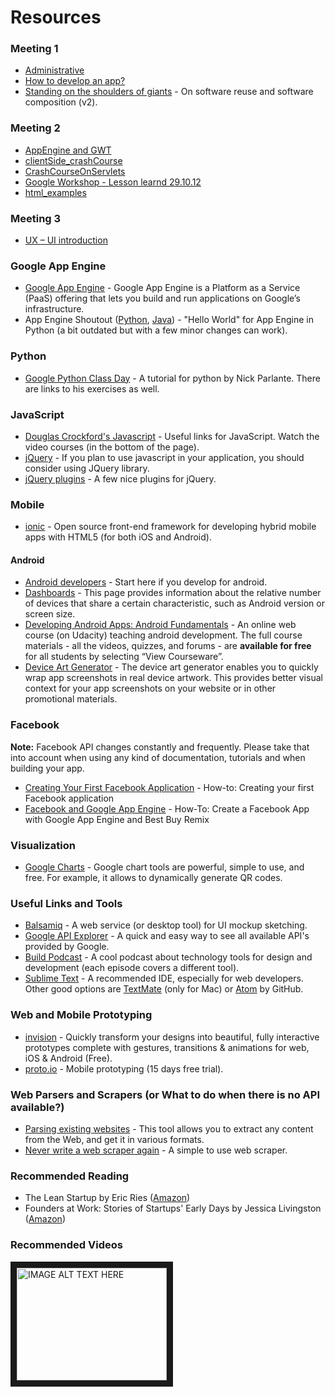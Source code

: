 # Resources

### Meeting 1

- [Administrative](http://docs.google.com/present/view?id=dd7fg6t5_8fg26w2hf)
- [How to develop an app?](http://docs.google.com/present/edit?id=0ATnSRy32pYeGZGNqM3RraG1fMjE1ZjduZjUzZmQ&hl=en_GB)
- [Standing on the shoulders of giants](http://prezi.com/6zyl4nqy2hln/standing-on-the-shoulders-of-giants-v2/) - On software reuse and software composition (v2).

### Meeting 2

- [AppEngine and GWT](http://docs.google.com/present/view?id=dd7fg6t5_8fg26w2hf)
- [clientSide_crashCourse](https://sites.google.com/site/startup14a/resources/clientSide_crashCourse.pdf?attredirects=0&d=1)
- [CrashCourseOnServlets](https://sites.google.com/site/startup14a/resources/CrashCourseOnServlets.pdf?attredirects=0&d=1)
- [Google Workshop - Lesson learnd 29.10.12 ](https://sites.google.com/site/startup14a/resources/Google%20Workshop%20-%20Lesson%20learnd%2029.10.12%20%281%29.pptx?attredirects=0&d=1)
- [html_examples](https://sites.google.com/site/startup14a/resources/html_examples.zip?attredirects=0&d=1)

### Meeting 3

- [UX – UI introduction](https://sites.google.com/site/startup14a/resources/UX%20%E2%80%93%20UI%20introduction%20%281%29.pdf?attredirects=0&d=1)

### Google App Engine

- [Google App Engine](https://developers.google.com/appengine/) - Google App Engine is a Platform as a Service (PaaS) offering that lets you build and run applications on Google’s infrastructure.
- App Engine Shoutout ([Python](https://www.youtube.com/watch?v=bfgO-LXGpTM), [Java](https://www.youtube.com/watch?v=P3GT4-m_6RQ)) - "Hello World" for App Engine in Python (a bit outdated but with a few minor changes can work).

### Python

- [Google Python Class Day](http://www.youtube.com/watch?v=tKTZoB2Vjuk&feature=channel) - A tutorial for python by Nick Parlante. There are links to his exercises as well.

### JavaScript
- [Douglas Crockford's Javascript](http://javascript.crockford.com/) - Useful links for JavaScript. Watch the video courses (in the bottom of the page).
- [jQuery](http://jquery.com/) - If you plan to use javascript in your application, you should consider using JQuery library.
- [jQuery plugins](http://webdesignledger.com/resources/best-jquery-plugins-of-2011) - A few nice plugins for jQuery.

### Mobile

- [ionic](http://ionicframework.com/) - Open source front-end framework for developing hybrid mobile apps with HTML5 (for both iOS and Android).

#### Android

- [Android developers](http://developer.android.com/index.html) - Start here if you develop for android.
- [Dashboards](http://developer.android.com/about/dashboards/index.html) - This page provides information about the relative number of devices that share a certain characteristic, such as Android version or screen size.
- [Developing Android Apps: Android Fundamentals](http://android-developers.blogspot.ca/2014/07/learn-to-think-like-android-developer.html) - An online web course (on Udacity) teaching android development. The full course materials - all the videos, quizzes, and forums - are **available for free** for all students by selecting “View Courseware”.
- [Device Art Generator](http://developer.android.com/distribute/tools/promote/device-art.html) - The device art generator enables you to quickly wrap app screenshots in real device artwork. This provides better visual context for your app screenshots on your website or in other promotional materials.

### Facebook
**Note:** Facebook API changes constantly and frequently. Please take that into account when using any kind of documentation, tutorials and when building your app.

- [Creating Your First Facebook Application](http://www.boutell.com/fbhowto/chapter1.html) - How-to: Creating your first Facebook application 
- [Facebook and Google App Engine](http://www.lhelper.org/dev/google-appengine-docs-20090422/appengine/articles/shelftalkers.html) - How-To: Create a Facebook App with Google App Engine and Best Buy Remix 

### Visualization

- [Google Charts](https://developers.google.com/chart/) - Google chart tools are powerful, simple to use, and free. For example, it allows to dynamically generate QR codes.

### Useful Links and Tools

- [Balsamiq](http://balsamiq.com/) - A web service (or desktop tool) for UI mockup sketching.
- [Google API Explorer](http://code.google.com/apis/explorer/) - A quick and easy way to see all available API's provided by Google.
- [Build Podcast](http://build-podcast.com/) - A cool podcast about technology tools for design and development (each episode covers a different tool).
- [Sublime Text](http://www.sublimetext.com/) - A recommended IDE, especially for web developers. Other good options are [TextMate](http://macromates.com/) (only for Mac) or [Atom](https://atom.io/) by GitHub.

### Web and Mobile Prototyping

- [invision](http://www.invisionapp.com/) - Quickly transform your designs into beautiful, fully interactive prototypes complete with gestures, transitions & animations for web, iOS & Android (Free).
- [proto.io](http://proto.io/) - Mobile prototyping (15 days free trial).

### Web Parsers and Scrapers (or What to do when there is no API available?)

- [Parsing existing websites](http://open.dapper.net/) - This tool allows you to extract any content from the Web, and get it in various formats.
- [Never write a web scraper again](http://www.kimonolabs.com/load?url=http%3A%2F%2Fwww.kimonolabs.com%2Fwelcome.html) - A simple to use web scraper.

### Recommended Reading

- The Lean Startup by Eric Ries ([Amazon](http://www.amazon.com/The-Lean-Startup-Entrepreneurs-Continuous/dp/0307887898))
- Founders at Work: Stories of Startups' Early Days by Jessica Livingston ([Amazon](http://www.amazon.com/Founders-Work-Stories-Startups-Early/dp/1430210788))

### Recommended Videos

<a href="http://www.youtube.com/watch?feature=player_embedded&v=pPA787QTxp8
" target="_blank"><img src="http://img.youtube.com/vi/pPA787QTxp8/0.jpg" 
alt="IMAGE ALT TEXT HERE" width="240" height="180" border="10" /></a>
